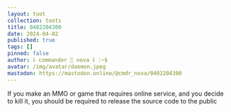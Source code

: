 ```yaml
---
layout: toot
collection: toots
title: 0402204300
date: 2024-04-02
published: true
tags: []
pinned: false
author: ⸸ commander ░ nova ⸸ :~$
avatar: /img/avatar/daemon.jpeg
mastodon: https://mastodon.online/@cmdr_nova/0402204300
---
```


If you make an MMO or game that requires online service, and you decide to kill it, you should be required to release the source code to the public
